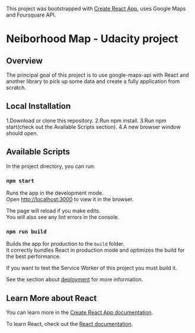 This project was bootstrapped with [Create React App](https://github.com/facebook/create-react-app), uses Google Maps and Foursquare API.

# Neiborhood Map - Udacity project

## Overview

The principal goal of this project is to use google-maps-api with React and another library to pick up some data and create a fully application from scratch.

## Local Installation

1.Download or clone this repository.
2.Run npm install.
3.Run npm start(check out the Available Scripts section).
4.A new browser window should open.

## Available Scripts

In the project directory, you can run:

### `npm start`

Runs the app in the development mode.<br>
Open [http://localhost:3000](http://localhost:3000) to view it in the browser.

The page will reload if you make edits.<br>
You will also see any lint errors in the console.

### `npm run build`

Builds the app for production to the `build` folder.<br>
It correctly bundles React in production mode and optimizes the build for the best performance.

If you want to test the Service Worker of this project you must build it.

See the section about [deployment](https://facebook.github.io/create-react-app/docs/deployment) for more information.

## Learn More about React

You can learn more in the [Create React App documentation](https://facebook.github.io/create-react-app/docs/getting-started).

To learn React, check out the [React documentation](https://reactjs.org/).